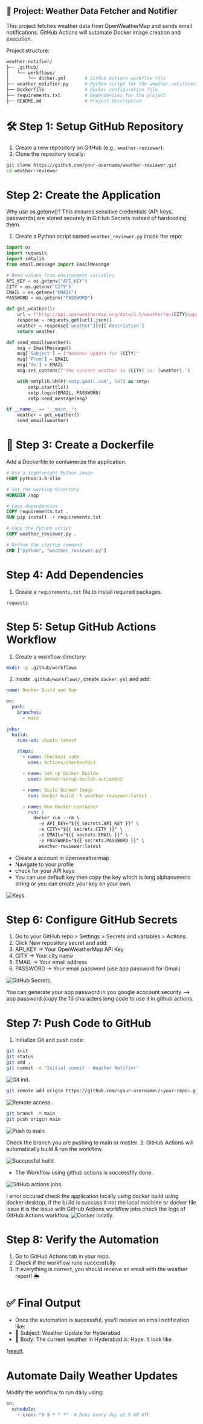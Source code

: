 ## **🚀 Project: Weather Data Fetcher and Notifier**

This project fetches weather data from OpenWeatherMap and sends email notifications. GitHub Actions will automate Docker image creation and execution.


Project structure:

```graphql
weather-notifier/
├── .github/
│   └── workflows/
│       └── docker.yml       # GitHub Actions workflow file
├── weather_notifier.py      # Python script for the weather notification app
├── Dockerfile               # Docker configuration file
├── requirements.txt         # Dependencies for the project
├── README.md                # Project description
```

# **🛠 Step 1: Setup GitHub Repository**

1. Create a new repository on GitHub (e.g., `weather-reviewer`).
2. Clone the repository locally:

```bash
git clone https://github.com/your-username/weather-reviewer.git
cd weather-reviewer
```

# **Step 2: Create the Application**

Why use os.getenv()?
This ensures sensitive credentials (API keys, passwords) are stored securely in GitHub Secrets instead of hardcoding them.


1. Create a Python script named `weather_reviewer.py` inside the repo:

```python
import os
import requests
import smtplib
from email.message import EmailMessage

# Read values from environment variables
API_KEY = os.getenv("API_KEY")
CITY = os.getenv("CITY")
EMAIL = os.getenv("EMAIL")
PASSWORD = os.getenv("PASSWORD")

def get_weather():
    url = f"http://api.openweathermap.org/data/2.5/weather?q={CITY}&appid={API_KEY}"
    response = requests.get(url).json()
    weather = response['weather'][0]['description']
    return weather

def send_email(weather):
    msg = EmailMessage()
    msg['Subject'] = f"Weather Update for {CITY}"
    msg['From'] = EMAIL
    msg['To'] = EMAIL
    msg.set_content(f"The current weather in {CITY} is: {weather}.")

    with smtplib.SMTP('smtp.gmail.com', 587) as smtp:
        smtp.starttls()
        smtp.login(EMAIL, PASSWORD)
        smtp.send_message(msg)

if __name__ == "__main__":
    weather = get_weather()
    send_email(weather)
```

# **🐳 Step 3: Create a Dockerfile**

Add a Dockerfile to containerize the application.

```dockerfile
# Use a lightweight Python image
FROM python:3.9-slim

# Set the working directory
WORKDIR /app

# Copy dependencies
COPY requirements.txt .
RUN pip install -r requirements.txt

# Copy the Python script
COPY weather_reviewer.py .

# Define the startup command
CMD ["python", "weather_reviewer.py"]
```

# **Step 4: Add Dependencies**

1. Create a `requirements.txt` file to install required packages.

```nginx
requests
```

# **Step 5: Setup GitHub Actions Workflow**

1. Create a workflow directory:

```bash
mkdir -p .github/workflows
```

2. Inside `.github/workflows/`, create `docker.yml` and add:

```yaml
name: Docker Build and Run

on:
  push:
    branches:
      - main

jobs:
  build:
    runs-on: ubuntu-latest

    steps:
      - name: Checkout code
        uses: actions/checkout@v3

      - name: Set up Docker Buildx
        uses: docker/setup-buildx-action@v2

      - name: Build Docker Image
        run: docker build -t weather-reviewer:latest .

      - name: Run Docker container
        run: |
          docker run --rm \
            -e API_KEY="${{ secrets.API_KEY }}" \
            -e CITY="${{ secrets.CITY }}" \
            -e EMAIL="${{ secrets.EMAIL }}" \
            -e PASSWORD="${{ secrets.PASSWORD }}" \
            weather-reviewer:latest
```


- Create a account in openweathermap
- Navigate to your profile
- check for your API keys
- You can use default key then copy the key which is long alphanumeric string or you can create your key on your own.

![Keys](https://github.com/Pranith1Kumar/Github_Actions_Runner_Projects/blob/12781b6c4218fd03f402cf8e9bcfda6d60a1434e/proj-images/open%20weather.png).

# **Step 6: Configure GitHub Secrets**

1. Go to your GitHub repo > Settings > Secrets and variables > Actions.
2. Click New repository secret and add:
3. API_KEY → Your OpenWeatherMap API Key
4. CITY → Your city name
5. EMAIL → Your email address
6. PASSWORD → Your email password (use app password for Gmail)

![GitHub Secrets](https://github.com/Pranith1Kumar/Github_Actions_Runner_Projects/blob/12781b6c4218fd03f402cf8e9bcfda6d60a1434e/proj-images/secreats.png).

You can generate your app password in you google acocount security --> app password (copy the 16 characters long code to use it in github actions.
# **Step 7: Push Code to GitHub**

1. Initialize Git and push code:

```bash
git init
git status
git add .
git commit -m "Initial commit - Weather Notifier"
```

![Git init](https://github.com/Pranith1Kumar/Github_Actions_Runner_Projects/blob/f5fc377782855f33c631af6e3e8509ad406e829f/proj-images/git%20init.png).

```bash
git remote add origin https://github.com/<your-username>/<your-repo>.git # Replace <your-username> and <your-repo> with your actual GitHub details.
```

![Remote access](https://github.com/Pranith1Kumar/Github_Actions_Runner_Projects/blob/f5fc377782855f33c631af6e3e8509ad406e829f/proj-images/remote.png).

```bash
git branch -M main
git push origin main
```

![Push to main](https://github.com/Pranith1Kumar/Github_Actions_Runner_Projects/blob/f5fc377782855f33c631af6e3e8509ad406e829f/proj-images/git%20push.png).

Check the branch you are pushing to main or master.
2. GitHub Actions will automatically build & run the workflow.

![Succussful build](https://github.com/Pranith1Kumar/Github_Actions_Runner_Projects/blob/12781b6c4218fd03f402cf8e9bcfda6d60a1434e/proj-images/build%202.png).

- The Workflow using github actions is successflly done.

![GitHub actions jobs](https://github.com/Pranith1Kumar/Github_Actions_Runner_Projects/blob/12781b6c4218fd03f402cf8e9bcfda6d60a1434e/proj-images/job%20success.png).


I error occured check the application locally using docker build using docker desktop, if the build is succuss it not the local machine or docker file issue it is the issue with GitHub Actions workflow jobs check the logs of GitHub Actions workflow.
![Docker locally](https://github.com/Pranith1Kumar/Github_Actions_Runner_Projects/blob/12781b6c4218fd03f402cf8e9bcfda6d60a1434e/proj-images/local%20test.png).


# **Step 8: Verify the Automation**
1. Go to GitHub Actions tab in your repo.
2. Check if the workflow runs successfully.
3. If everything is correct, you should receive an email with the weather report! 🌦

# **✅ Final Output**
- Once the automation is successful, you'll receive an email notification like:
- 📩 Subject: Weather Update for Hyderabad
- 📧 Body: The current weather in Hyderabad is: Haze.
It look like

1[result](https://github.com/Pranith1Kumar/Github_Actions_Runner_Projects/blob/12781b6c4218fd03f402cf8e9bcfda6d60a1434e/proj-images/success%20email.png).


# **Automate Daily Weather Updates**
Modify the workflow to run daily using:

```yaml
on:
  schedule:
    - cron: "0 9 * * *"  # Runs every day at 9 AM UTC
```
